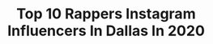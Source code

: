 ---
title: Top 10 Rappers Instagram Influencers In Dallas In 2020
description: >-
  Find top rappers Instagram influencers in Dallas in 2020. Most popular hashtags: #rapper #dallas #texas #music.
platform: Instagram
profiles:
  - username: "cstruggs232"
    fullname: >-
      C.Struggs
    location: "United States"
    followers: 113661
    engagement: 96
    commentsToLikes: 0.026596
    id: ck5bvei0fjhz20i11umykliwp
    verified: false
    hashtags: "#mood, #texas, #djs, #worldstarhiphop"
  - username: "don_chief_"
    fullname: >-
      The DonTheChief
    location: "United States"
    followers: 4981
    engagement: 656
    commentsToLikes: 0.104360
    id: ck0w2r108pr8c0i19iwqhzopa
    verified: false
    hashtags: "#chiefkeef, #gherbo, #southside, #firstshow"
  - username: "nekosavvymusic"
    fullname: >-
      NEKO SAVVY
    location: "United States"
    followers: 7260
    engagement: 579
    commentsToLikes: 0.235368
    id: ck6u4351j1eve0j719epk40ml
    verified: false
    hashtags: "#rileyried, #nowayoutoftexas"
  - username: "tynsekhe"
    fullname: >-
      Ty Nsekhe
    location: "United States"
    followers: 10164
    engagement: 595
    commentsToLikes: 0.045027
    id: ck14k7y7co6u60i1951j9tu38
    verified: true
    hashtags: "#winning, #beyhive, #kevinhart, #cognac"
  - username: "mack_a_fool"
    fullname: >-
      Mack
    location: "United States"
    followers: 62721
    engagement: 136
    commentsToLikes: 0.156364
    id: ck8t2j8i9zpgr0j78gjpsiy24
    verified: false
    hashtags: "#challenge, #offensive, #legal, #heartonice"
  - username: "drubui"
    fullname: >-
      ANDREW BUI
    location: "United States"
    followers: 6594
    engagement: 949
    commentsToLikes: 0.124047
    id: ck5px0ja6pi8c0i11j2on2omm
    verified: false
    hashtags: "#followyournola, #notsupposed2behere, #bealpha, #deepellum"
  - username: "willie_elmongoose_monroejr"
    fullname: >-
      BrickByBrick Promitions LLC.
    location: "United States"
    followers: 34527
    engagement: 124
    commentsToLikes: 0.057855
    id: ck5zm9jcmm5k60i14r9uhxehz
    verified: true
    hashtags: "#naba, #brooklyn, #ringside, #texas"
  - username: "normitajoven"
    fullname: >-
      NormitaJoven
    location: "United States"
    followers: 19247
    engagement: 318
    commentsToLikes: 0.030653
    id: ck8swuw8mfbrm0j78jl8qikdb
    verified: false
    hashtags: "#celebrate, #iconicbae, #agent, #beachlife"
  - username: "thecheydawn"
    fullname: >-
      Cheyenne Dawn
    location: "United States"
    followers: 9337
    engagement: 707
    commentsToLikes: 0.141822
    id: ck5qdqa7rwt3e0i11bltc53rf
    verified: false
    hashtags: "#commercialmodel, #girlgangmeetup, #dallasplaces, #stayhome"
  - username: "crying_star_loving_star"
    fullname: >-
      Crystal Fierro
    location: "United States"
    followers: 5780
    engagement: 1126
    commentsToLikes: 0.022448
    id: ckaorckt1mm760i78ekgbr7nc
    verified: false
    hashtags: "#dfwcarmodel, #goodvibes, #bossbabe, #moparornocar"
---
